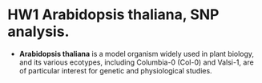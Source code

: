 # HW1 Arabidopsis thaliana, SNP analysis.

- **Arabidopsis thaliana** is a model organism widely used in plant biology, and its various ecotypes, including Columbia-0 (Col-0) and Valsi-1, are of particular interest for genetic and physiological studies.
